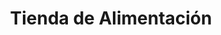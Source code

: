 ---
title: "Tienda de Alimentación"
url: /getafe/tienda-de-alimentacion-calle-zurbaran-2/
shop: comodidad
---